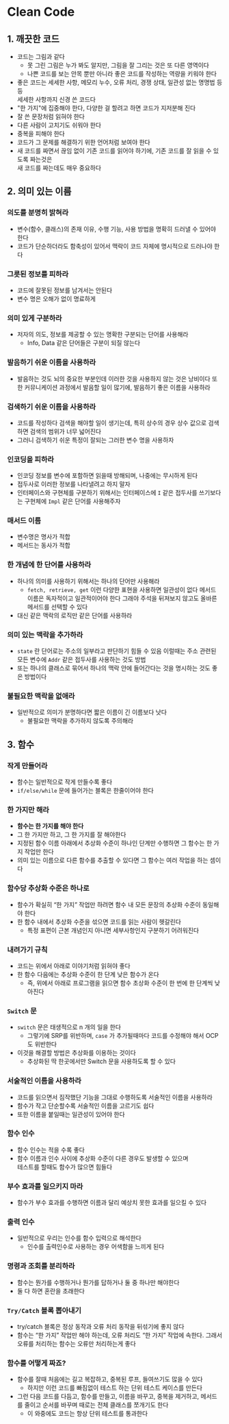 # Clean Code

## 1. 깨끗한 코드
- 코드는 그림과 같다
  - 못 그린 그림은 누가 봐도 알지만, 그림을 잘 그리는 것은 또 다른 영역이다
  - 나쁜 코드를 보는 안목 뿐만 아니라 좋은 코드를 작성하는 역량을 키워야 한다
- 좋은 코드는 세세한 사항, 메모리 누수, 오류 처리, 경쟁 상태, 일관성 없는 명명법 등등  
세세한 사항까지 신경 쓴 코드다
- "한 가지"에 집중해야 한다, 다양한 걸 할려고 하면 코드가 지저분해 진다
- 잘 쓴 문장처럼 읽혀야 한다
- 다른 사람이 고치기도 쉬워야 한다
- 중복을 피해야 한다
- 코드가 그 문제를 해결하기 위한 언어처럼 보여야 한다
- 새 코드를 짜면서 끊임 없이 기존 코드를 읽어야 하기에, 기존 코드를 잘 읽을 수 있도록 짜는것은  
새 코드를 짜는데도 매우 중요하다

## 2. 의미 있는 이름

### 의도를 분명히 밝혀라
- 변수(함수, 클래스)의 존재 이유, 수행 기능, 사용 방법을 명확히 드러낼 수 있어야 한다
- 코드가 단순하더라도 함축성이 있어서 맥락이 코드 자체에 명시적으로 드러나야 한다

### 그릇된 정보를 피하라
- 코드에 잘못된 정보를 남겨서는 안된다
- 변수 명은 오해가 없이 명료하게

### 의미 있게 구분하라
- 저자의 의도, 정보를 제공할 수 있는 명확한 구분되는 단어를 사용해라
    - Info, Data 같은 단어들은 구분이 되질 않는다

### 발음하기 쉬운 이름을 사용하라
- 발음하는 것도 뇌의 중요한 부분인데 이러한 것을 사용하지 않는 것은 낭비이다
또한 커뮤니케이션 과정에서 발음할 일이 많기에, 발음하기 좋은 이름을 사용하라

### 검색하기 쉬운 이름을 사용하라
- 코드를 작성하다 검색을 해야할 일이 생기는데, 특히 상수의 경우 상수 값으로
검색하면 검색의 범위가 너무 넓어진다
- 그러니 검색하기 쉬운 특정이 잘되는 그러한 변수 명을 사용하자

### 인코딩을 피하라
- 인코딩 정보를 변수에 포함하면 읽을때 방해되며, 나중에는 무시하게 된다
- 접두사로 이러한 정보를 나타낼려고 하지 말자
- 인터페이스와 구현체를 구분하기 위해서는 인터페이스에 `I` 같은 접두사를 쓰기보다는
구현체에 `Impl` 같은 단어를 사용해주자

### 매서드 이름
- 변수명은 명사가 적합
- 메서드는 동사가 적합

### 한 개념에 한 단어를 사용하라
- 하나의 의미를 사용하기 위해서는 하나의 단어만 사용해라
    - `fetch, retrieve, get` 이런 다양한 표현을 사용하면 일관성이 없다
    메서드 이름은 독자적이고 일관적이어야 한다
    그래야 주석을 뒤져보지 않고도 올바른 메서드를 선택할 수 있다
- 대신 같은 맥락의 로직만 같은 단어를 사용하라

### 의미 있는 맥락을 추가하라
- `state` 란 단어로는 주소의 일부라고 판단하기 힘들 수 있음
이럴때는 주소 관련된 모든 변수에 `Addr` 같은 접두사를 사용하는 것도 방법
- 또는 하나의 클래스로 묶어서 하나의 맥락 안에 들어간다는 것을 명시하는 것도
좋은 방법이다

### 불필요한 맥락을 없애라
- 일반적으로 의미가 분명하다면 짧은 이름이 긴 이름보다 낫다
    - 불필요한 맥락을 추가하지 않도록 주의해라


## 3. 함수
### 작게 만들어라
- 함수는 일반적으로 작게 만들수록 좋다
- `if/else/while` 문에 들어가는 블록은 한줄이어야 한다
### 한 가지만 해라
- **함수는 한 가지를 해야 한다**
- 그 한 가지만 하고, 그 한 가지를 잘 해야한다
- 지정된 함수 이름 아래에서 추상화 수준이 하나인 단계만 수행하면
그 함수는 한 가지 작업만 한다
- 의미 있는 이름으로 다른 함수를 추출할 수 있다면
그 함수는 여러 작업을 하는 셈이다
### 함수당 추상화 수준은 하나로
- 함수가 확실히 “한 가지” 작업만 하려면 함수 내 모든 문장의 추상화 수준이
동일해야 한다
- 한 함수 내에서 추상화 수준을 섞으면 코드를 읽는 사람이 헷갈린다
    - 특정 표편이 근본 개념인지 아니면 세부사항인지 구분하기 어려워진다
### 내려가기 규칙
- 코드는 위에서 아래로 이야기처럼 읽혀야 좋다
- 한 함수 다음에는 추상화 수준이 한 단계 낮은 함수가 온다
    - 즉, 위에서 아래로 프로그램을 읽으면 함수 초상화 수준이 한 번에 한 단계씩 낮아진다
### `Switch` 문
- `switch` 문은 태생적으로 n 개의 일을 한다
    - 그렇기에 SRP를 위반하며, `case` 가 추가될때마다 코드를 수정해야 해서
    OCP도 위반한다
- 이것을 해결할 방법은 추상화를 이용하는 것이다
    - 추상화된 딱 한곳에서만 Switch 문을 사용하도록 할 수 있다
### 서술적인 이름을 사용하라
- 코드를 읽으면서 짐작했단 기능을 그대로 수행하도록
서술적인 이름을 사용하라
- 함수가 작고 단순할수록 서술적인 이름을 고르기도 쉽다
- 또한 이름을 붙일때는 일관성이 있어야 한다
### 함수 인수
- 함수 인수는 적을 수록 좋다
- 함수 이름과 인수 사이에 추상화 수준이 다른 경우도 발생할 수 있으며 <br>
테스트를 할때도 함수가 많으면 힘들다
### 부수 효과를 일으키지 마라
- 함수가 부수 효과를 수행하면 이름과 달리 예상치 못한 효과를 일으킬 수 있다
### 출력 인수
- 일반적으로 우리는 인수를 함수 입력으로 해석한다
    - 인수를 출력인수로 사용하는 경우 어색함을 느끼게 된다
### 명령과 조회를 분리하라
- 함수는 뭔가를 수행하거나 뭔가를 답하거나 둘 중 하나만 해야한다
- 둘 다 하면 혼란을 초래한다
### `Try/Catch` 블록 뽑아내기
- try/catch 블록은 정상 동작과 오류 처리 동작을 뒤섞기에 좋지 않다
- 함수는 “한 가지” 작업만 해야 하는데, 오류 처리도 “한 가지” 작업에 속한다.
그래서 오류를 처리하는 함수는 오류만 처리하는게 좋다
### 함수를 어떻게 짜죠?
- 함수를 잘때 처음에는 길고 복잡하고, 중복된 루프, 들여쓰기도 많을 수 있다
    - 하지만 이런 코드를 빠짐없이 테스트 하는 단위 테스트 케이스를 만든다
- 그런 다음 코드를 다듬고, 함수를 만들고, 이름을 바꾸고, 중복을 제거하고,
메서드를 줄이고 순서를 바꾸며 때로는 전체 클래스를 쪼개기도 한다
    - 이 와중에도 코드는 항상 단위 테스트를 통과한다